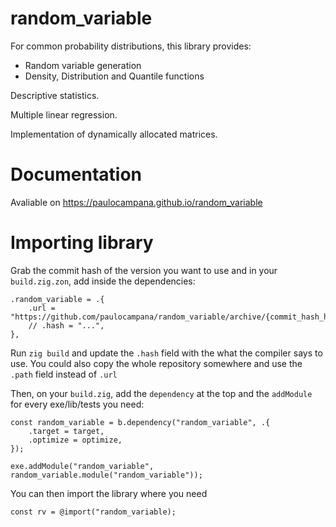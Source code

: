 # random_variable
For common probability distributions, this library provides:

* Random variable generation
* Density, Distribution and Quantile functions

Descriptive statistics.

Multiple linear regression.

Implementation of dynamically allocated matrices.

# Documentation
Avaliable on <https://paulocampana.github.io/random_variable>

# Importing library
Grab the commit hash of the version you want to use and in your `build.zig.zon`, add inside the dependencies:

```zig
.random_variable = .{
    .url = "https://github.com/paulocampana/random_variable/archive/{commit_hash_here}.tar.gz",
    // .hash = "...",
},
```

Run `zig build` and update the `.hash` field with the what the compiler says to use. You could also copy the whole repository somewhere and use the `.path` field instead of `.url`

Then, on your `build.zig`, add the `dependency` at the top and the `addModule` for every exe/lib/tests you need:

```zig
const random_variable = b.dependency("random_variable", .{
    .target = target,
    .optimize = optimize,
});

exe.addModule("random_variable", random_variable.module("random_variable"));
```

You can then import the library where you need

```zig
const rv = @import("random_variable);
```
